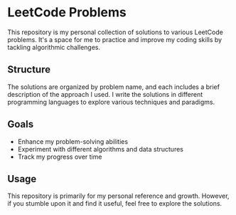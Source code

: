 # LeetCode Problems

This repository is my personal collection of solutions to various LeetCode problems. It's a space for me to practice and
improve my coding skills by tackling algorithmic challenges.

## Structure

The solutions are organized by problem name, and each includes a brief description of the approach I used. I write the
solutions in different programming languages to explore various techniques and paradigms.

## Goals

- Enhance my problem-solving abilities
- Experiment with different algorithms and data structures
- Track my progress over time

## Usage

This repository is primarily for my personal reference and growth. However, if you stumble upon it and find it useful,
feel free to explore the solutions.
